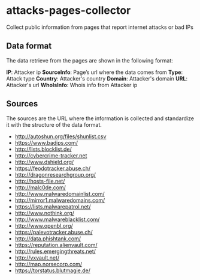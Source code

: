 # attacks-pages-collector
Collect public information from pages that report internet attacks or bad IPs

## Data format

The data retrieve from the pages are shown in the following format:

**IP**: Attacker ip
**SourceInfo**: Page’s url where the data comes from
**Type**: Attack type
**Country**: Attacker's country
**Domain**: Attacker's domain
**URL**: Attacker's url
**WhoIsInfo**: Whois info from Attacker ip

## Sources

The sources are the URL where the information is collected and standardize it with the structure of the data format.

- http://autoshun.org/files/shunlist.csv
- https://www.badips.com/
- http://lists.blocklist.de/
- http://cybercrime-tracker.net
- http://www.dshield.org/
- https://feodotracker.abuse.ch/
- http://dragonresearchgroup.org/
- http://hosts-file.net/
- http://malc0de.com/
- http://www.malwaredomainlist.com/
- http://mirror1.malwaredomains.com/
- https://lists.malwarepatrol.net/
- http://www.nothink.org/
- http://www.malwareblacklist.com/
- http://www.openbl.org/
- https://palevotracker.abuse.ch/
- http://data.phishtank.com/
- https://reputation.alienvault.com/
- http://rules.emergingthreats.net/
- http://vxvault.net/
- http://map.norsecorp.com/
- https://torstatus.blutmagie.de/
